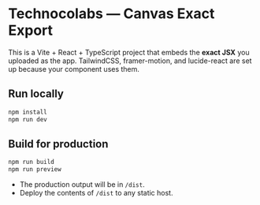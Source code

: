 # Technocolabs — Canvas Exact Export

This is a Vite + React + TypeScript project that embeds the **exact JSX** you uploaded as the app.
TailwindCSS, framer-motion, and lucide-react are set up because your component uses them.

## Run locally
```bash
npm install
npm run dev
```

## Build for production
```bash
npm run build
npm run preview
```

- The production output will be in `/dist`.
- Deploy the contents of `/dist` to any static host.
